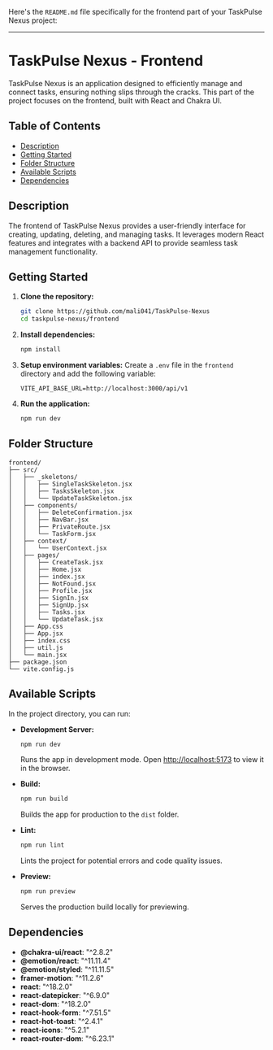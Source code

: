 Here's the `README.md` file specifically for the frontend part of your TaskPulse Nexus project:

---

# TaskPulse Nexus - Frontend

TaskPulse Nexus is an application designed to efficiently manage and connect tasks, ensuring nothing slips through the cracks. This part of the project focuses on the frontend, built with React and Chakra UI.

## Table of Contents

- [Description](#description)
- [Getting Started](#getting-started)
- [Folder Structure](#folder-structure)
- [Available Scripts](#available-scripts)
- [Dependencies](#dependencies)

## Description

The frontend of TaskPulse Nexus provides a user-friendly interface for creating, updating, deleting, and managing tasks. It leverages modern React features and integrates with a backend API to provide seamless task management functionality.

## Getting Started

1. **Clone the repository:**

   ```bash
   git clone https://github.com/mali041/TaskPulse-Nexus
   cd taskpulse-nexus/frontend
   ```

2. **Install dependencies:**

   ```bash
   npm install
   ```

3. **Setup environment variables:**
   Create a `.env` file in the `frontend` directory and add the following variable:

   ```env
   VITE_API_BASE_URL=http://localhost:3000/api/v1
   ```

4. **Run the application:**
   ```bash
   npm run dev
   ```

## Folder Structure

```
frontend/
├── src/
│   ├── _skeletons/
│   │   ├── SingleTaskSkeleton.jsx
│   │   ├── TasksSkeleton.jsx
│   │   └── UpdateTaskSkeleton.jsx
│   ├── components/
│   │   ├── DeleteConfirmation.jsx
│   │   ├── NavBar.jsx
│   │   ├── PrivateRoute.jsx
│   │   └── TaskForm.jsx
│   ├── context/
│   │   └── UserContext.jsx
│   ├── pages/
│   │   ├── CreateTask.jsx
│   │   ├── Home.jsx
│   │   ├── index.jsx
│   │   ├── NotFound.jsx
│   │   ├── Profile.jsx
│   │   ├── SignIn.jsx
│   │   ├── SignUp.jsx
│   │   ├── Tasks.jsx
│   │   └── UpdateTask.jsx
│   ├── App.css
│   ├── App.jsx
│   ├── index.css
│   ├── util.js
│   └── main.jsx
├── package.json
└── vite.config.js
```

## Available Scripts

In the project directory, you can run:

- **Development Server:**

  ```bash
  npm run dev
  ```

  Runs the app in development mode. Open [http://localhost:5173](http://localhost:5173) to view it in the browser.

- **Build:**

  ```bash
  npm run build
  ```

  Builds the app for production to the `dist` folder.

- **Lint:**

  ```bash
  npm run lint
  ```

  Lints the project for potential errors and code quality issues.

- **Preview:**
  ```bash
  npm run preview
  ```
  Serves the production build locally for previewing.

## Dependencies

- **@chakra-ui/react**: "^2.8.2"
- **@emotion/react**: "^11.11.4"
- **@emotion/styled**: "^11.11.5"
- **framer-motion**: "^11.2.6"
- **react**: "^18.2.0"
- **react-datepicker**: "^6.9.0"
- **react-dom**: "^18.2.0"
- **react-hook-form**: "^7.51.5"
- **react-hot-toast**: "^2.4.1"
- **react-icons**: "^5.2.1"
- **react-router-dom**: "^6.23.1"
